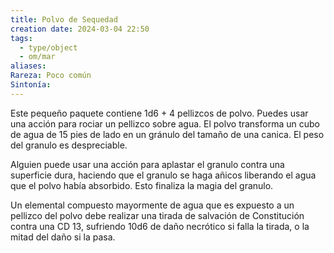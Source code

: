 ```yaml
---
title: Polvo de Sequedad
creation date: 2024-03-04 22:50
tags:
  - type/object
  - om/mar
aliases: 
Rareza: Poco común
Sintonía:
---
```

Este pequeño paquete contiene 1d6 + 4 pellizcos de polvo. Puedes usar una acción para rociar un pellizco sobre agua. El polvo transforma un cubo de agua de 15 pies de lado en un gránulo del tamaño de una canica. El peso del granulo es despreciable.

Alguien puede usar una acción para aplastar el granulo contra una superficie dura, haciendo que el granulo se haga añicos liberando el agua que el polvo había absorbido. Esto finaliza la magia del granulo.

Un elemental compuesto mayormente de agua que es expuesto a un pellizco del polvo debe realizar una tirada de salvación de Constitución contra una CD 13, sufriendo 10d6 de daño necrótico si falla la tirada, o la mitad del daño si la pasa.